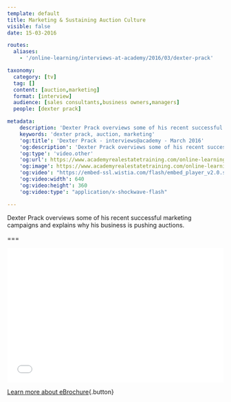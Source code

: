 ```yaml
---
template: default
title: Marketing & Sustaining Auction Culture
visible: false
date: 15-03-2016

routes:
  aliases:
    - '/online-learning/interviews-at-academy/2016/03/dexter-prack'

taxonomy:
  category: [tv]
  tag: []
  content: [auction,marketing]
  format: [interview]
  audience: [sales consultants,business owners,managers]
  people: [dexter prack]

metadata:
    description: 'Dexter Prack overviews some of his recent successful marketing campaigns and explains why his business is pushing auctions.'
    keywords: 'dexter prack, auction, marketing'
    'og:title': 'Dexter Prack - interviews@academy - March 2016'
    'og:description': 'Dexter Prack overviews some of his recent successful marketing campaigns and explains why his business is pushing auctions.'
    'og:type': 'video.other'
    'og:url': https://www.academyrealestatetraining.com/online-learning/interviews-at-academy/2016/03/dexter-prack#pk_campaign=Social-2016-03
    'og:image': https://www.academyrealestatetraining.com/online-learning/ibites/2016/03/15/dexter-prack/dexter-prack.jpg
    'og:video': "https://embed-ssl.wistia.com/flash/embed_player_v2.0.swf?videoUrl=http%3A%2F%2Fembed.wistia.com%2Fdeliveries%2F772be22f7de71be4f63af082796648915130d1ae.bin&stillUrl=https%3A%2F%2Fembed-ssl.wistia.com%2Fdeliveries%2F923692103ec9dded125666f4e96c07e612a55e4b.bin&controlsVisibleOnLoad=false&unbufferedSeek=true&autoLoad=false&autoPlay=true&endVideoBehavior=default&showVolume=true&embedServiceURL=http%3A%2F%2Fdistillery.wistia.com%2Fx&accountKey=wistia-production_341965&mediaID=wistia-production_19034018&mediaDuration=222.04&fullscreenDisabled=false&customColor=7b796a"
    'og:video:width': 640
    'og:video:height': 360
    'og:video:type': "application/x-shockwave-flash"

---
```


Dexter Prack overviews some of his recent successful marketing campaigns and explains why his business is pushing auctions.

===

<div class="wistia_responsive_padding" style="padding:56.25% 0 28px 0;position:relative;"><div class="wistia_responsive_wrapper" style="height:100%;left:0;position:absolute;top:0;width:100%;"><iframe src="//fast.wistia.net/embed/iframe/r6slyzyocv?videoFoam=true" allowtransparency="true" frameborder="0" scrolling="no" class="wistia_embed" name="wistia_embed" allowfullscreen mozallowfullscreen webkitallowfullscreen oallowfullscreen msallowfullscreen width="100%" height="100%"></iframe></div></div>
<script src="//fast.wistia.net/assets/external/E-v1.js?nocdn" async></script>

[Learn more about eBrochure](http://sellingguide.realestate.com.au/advertising/ebrochure-advertising/){.button}
